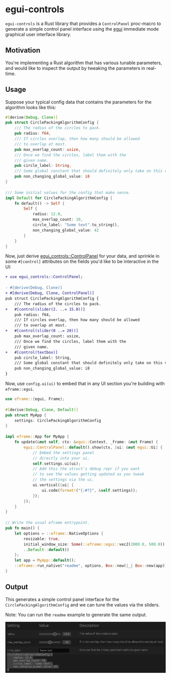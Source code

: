 # egui-controls

`egui-controls` is a Rust library that provides a `ControlPanel` proc-macro to generate a simple control panel interface using the [egui](https://github.com/emilk/egui) immediate mode graphical user interface library.

## Motivation
You're implementing a Rust algorithm that has various tunable parameters, and would like to inspect the output by
tweaking the parameters in real-time.

## Usage

Suppose your typical config data that contains the parameters for the algorithm looks like this:

```rust
#[derive(Debug, Clone)]
pub struct CirclePackingAlgorithmConfig {
    /// The radius of the circles to pack.
    pub radius: f64,
    /// If circles overlap, then how many should be allowed 
    /// to overlap at most.
    pub max_overlap_count: usize,
    /// Once we find the circles, label them with the
    /// given name.
    pub circle_label: String,
    /// Some global constant that should definitely only take on this value.
    pub non_changing_global_value: i8
}

/// Some initial values for the config that make sense.
impl Default for CirclePackingAlgorithmConfig {
    fn default() -> Self {
        Self {
            radius: 12.0,
            max_overlap_count: 10,
            circle_label: "Some text".to_string(),
            non_changing_global_value: 42
        }
    }
}
```

Now, just derive [egui_controls::ControlPanel](https://github.com/aalekhpatel07/egui-controls/blob/main/src/lib.rs) for your data, and
sprinkle in some `#[control]` attributes on the fields you'd like to be interactive in the UI:
```diff
+ use egui_controls::ControlPanel;

- #[derive(Debug, Clone)]
+ #[derive(Debug, Clone, ControlPanel)]
pub struct CirclePackingAlgorithmConfig {
    /// The radius of the circles to pack.
+   #[control(slider(2. ..= 15.0))]
    pub radius: f64,
    /// If circles overlap, then how many should be allowed 
    /// to overlap at most.
+   #[control(slider(0 ..= 20))]
    pub max_overlap_count: usize,
    /// Once we find the circles, label them with the
    /// given name.
+   #[control(textbox)]
    pub circle_label: String,
    /// Some global constant that should definitely only take on this value.
    pub non_changing_global_value: i8
}
```
Now, use `config.ui(ui)` to embed that in any UI section you're building with `eframe::egui`.
```rust
use eframe::{egui, Frame};

#[derive(Debug, Clone, Default)]
pub struct MyApp {
    settings: CirclePackingAlgorithmConfig
}

impl eframe::App for MyApp {
    fn update(&mut self, ctx: &egui::Context, _frame: &mut Frame) {
        egui::CentralPanel::default().show(ctx, |ui: &mut egui::Ui| {
            // Embed the settings panel
            // directly into your ui.
            self.settings.ui(ui);
            // Add this the struct's debug repr if you want
            // to see the values getting updated as you tweak
            // the settings via the ui.
            ui.vertical(|ui| {
                ui.code(format!("{:#?}", &self.settings));
            });
        });
    }
}

// Write the usual eframe entrypoint.
pub fn main() {
    let options = ::eframe::NativeOptions {
        resizable: true,
        initial_window_size: Some(::eframe::egui::vec2(2000.0, 500.0)),
        ..Default::default()
    };
    let app = MyApp::default();
    ::eframe::run_native("readme", options, Box::new(|_| Box::new(app))).unwrap();
}
```
## Output

This generates a simple control panel interface for the `CirclePackingAlgorithmConfig`
and we can tune the values via the sliders.

Note: You can run the `readme` example to generate the same output.

<img src="docs/example_screenshot.png" title="Control Panel interface generated for CirclePackingAlgorithmConfig" width="745" alt="The Control Panel interface generated for CirclePackingAlgorithmConfig."/>
